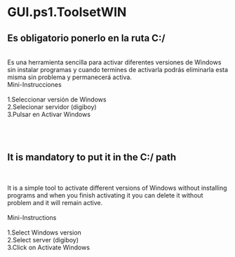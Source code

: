 # GUI.ps1.ToolsetWIN

<h2>Es obligatorio ponerlo en la ruta C:/</h2>
<br>
Es una herramienta sencilla para activar diferentes versiones de Windows sin instalar programas y cuando termines de activarla podrás eliminarla esta misma sin problema y permanecerá activa.
<br>
Mini-Instrucciones<br>
<br>
1.Seleccionar versión de Windows<br>
2.Selecionar servidor (digiboy)<br>
3.Pulsar en Activar Windows<br>

<br><br>
<h2>It is mandatory to put it in the C:/ path</h2>
<br>


It is a simple tool to activate different versions of Windows without installing programs and when you finish activating it you can delete it without problem and it will remain active.
<br><br>
Mini-Instructions<br>
<br>
 1.Select Windows version<br>
 2.Select server (digiboy)<br>
 3.Click on Activate Windows<br>
